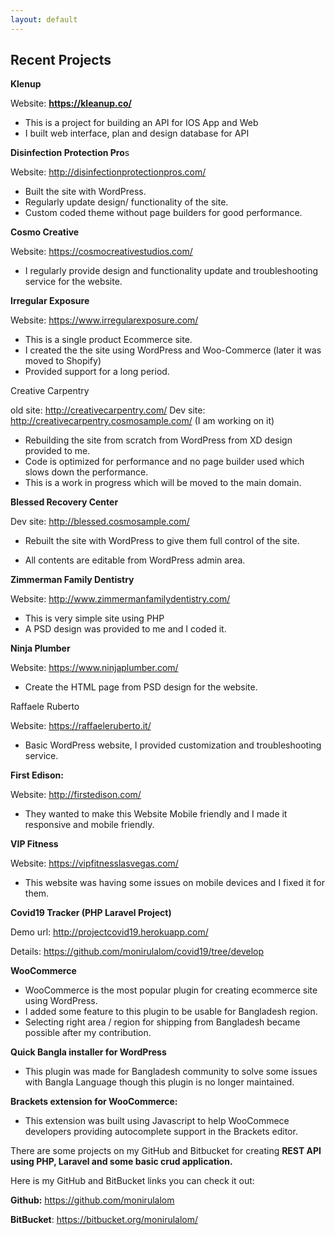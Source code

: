 ```yaml
---
layout: default
---
```



## Recent Projects

**Klenup**

Website: **https://kleanup.co/**

- This is a project for building an API for IOS App and Web
- I built web interface, plan and design database for API

**Disinfection Protection Pro**s

Website: http://disinfectionprotectionpros.com/

- Built the site with WordPress.
- Regularly update design/ functionality of the site.
- Custom coded theme without page builders for good performance.

**Cosmo Creative**

Website: https://cosmocreativestudios.com/

- I regularly provide design and functionality update and troubleshooting service for the website.

**Irregular Exposure**

Website: https://www.irregularexposure.com/

- This is a single product Ecommerce site.
- I created the the site using WordPress and Woo-Commerce (later it was moved to Shopify)
- Provided support for a long period.

Creative Carpentry

old site: http://creativecarpentry.com/ 
Dev site: http://creativecarpentry.cosmosample.com/ (I am working on it)

- Rebuilding the site from scratch from WordPress from XD design provided to me.
- Code is optimized for performance and no page builder used which slows down the performance.
- This is a work in progress which will be moved  to the main domain.

**Blessed Recovery Center**

Dev site: http://blessed.cosmosample.com/

- Rebuilt the site with WordPress to give them full control of the site.

- All contents are editable from WordPress admin area.

**Zimmerman Family Dentistry**

Website: http://www.zimmermanfamilydentistry.com/

- This is  very simple site using PHP
- A PSD design was provided to me and I coded it.

**Ninja Plumber**

Website: https://www.ninjaplumber.com/

- Create the HTML page from PSD design for the website.

Raffaele Ruberto

Website: https://raffaeleruberto.it/

- Basic WordPress website, I provided customization and troubleshooting service.

**First Edison:**

Website: http://firstedison.com/

- They wanted to make this Website Mobile friendly and I made it responsive and mobile friendly.

**VIP Fitness**

Website: https://vipfitnesslasvegas.com/

- This website was having some issues on mobile devices and I fixed it for them.



**Covid19 Tracker (PHP Laravel Project)**

Demo url: http://projectcovid19.herokuapp.com/

Details: https://github.com/monirulalom/covid19/tree/develop



**WooCommerce**

- WooCommerce is the most popular plugin for creating ecommerce site using WordPress.
- I added some feature to this plugin to be usable for Bangladesh region.
- Selecting right area / region for shipping from Bangladesh became possible after my contribution.

**Quick Bangla installer for WordPress**

- This plugin was made for Bangladesh community to solve some issues with Bangla Language though this plugin is no longer maintained.

**Brackets extension for WooCommerce:**

-  This extension was built using Javascript to help WooCommece developers providing autocomplete support in the Brackets editor.

  

  There are some projects on my GitHub and Bitbucket for creating **REST API using PHP, Laravel  and some basic crud application.**

  Here is my GitHub and BitBucket links you can check it out:

  **Github:** https://github.com/monirulalom

  **BitBucket**: https://bitbucket.org/monirulalom/
